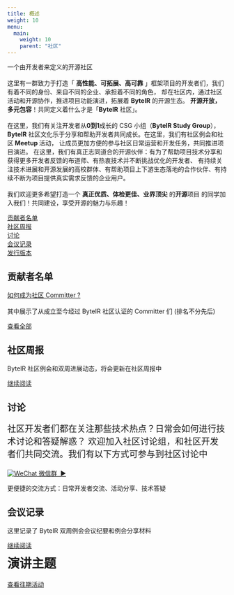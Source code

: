 ```yaml
---
title: 概述
weight: 10
menu:
  main:
    weight: 10
    parent: "社区"
---
```



<div class="newcommunitywrapper">
  <div class="intro">
    <div class="mobile" id="contributor"></div>
    <p>
      一个由开发者来定义的开源社区
      <br><br>
      这里有一群致力于打造「 <b>高性能、可拓展、高可靠</b> 」框架项目的开发者们，我们有着不同的身份、来自不同的企业、承担着不同的角色，
      却在社区内，通过社区活动和开源协作，推进项目功能演进，拓展着 <b>ByteIR</b> 的开源生态。
      <b>开源开放，多元包容</b>！共同定义着什么才是「<b>ByteIR</b> 社区」。
      <br><br>
      在这里，我们有关注开发者从<b>0到1</b>成长的 CSG 小组（<b>ByteIR Study Group</b>），<b>ByteIR</b>
      社区文化乐于分享和帮助开发者共同成长。在这里，我们有社区例会和社区<b> Meetup </b>活动，
      让成员更加方便的参与社区日常运营和开发任务，共同推进项目演进。
      在这里，我们有真正志同道合的开源伙伴：有为了帮助项目技术分享和获得更多开发者反馈的布道师、有热衷技术并不断挑战优化的开发者、
      有持续关注技术进展和开源发展的高校群体、有帮助项目上下游生态落地的合作伙伴、有持续不断为项目提供真实需求反馈的企业用户。
      <br><br>
      我们欢迎更多希望打造一个 <b>真正优质、体检更佳、业界顶尖</b> 的<b>开源</b>项目 的同学加入我们！共同建设，享受开源的魅力与乐趣！
    </p>
  </div>

  <div id="navigation-items">
    <div class="community-nav-item">
      <a href="#contributor">贡献者名单</a>
    </div>
    <div class="community-nav-item">
      <a href="#report">社区周报</a>
    </div>
    <div class="community-nav-item">
      <a href="#discuss">讨论</a>
    </div>
    <div class="community-nav-item">
      <a href="#record">会议记录</a>
    </div>
    <div class="community-nav-item">
      <a href="/zh/blog/releases/">发行版本</a>
    </div>
  </div>

  <div class="community-section">
    <h2>贡献者名单</h2>
    <p class="community-content">
      <a href="https://github.com/Project_Name/community/blob/main/COMMUNITY_MEMBERSHIP.md">如何成为社区 Committer ?</a>
      <br><br>
      其中展示了从成立至今经过 ByteIR 社区认证的 Committer 们 (排名不分先后)
    </p>
    <a class="home-section-title" href="https://github.com/Project_Name/community/tree/main/Committer" id="report">
    <span class="full-button">
      查看全部
    </span>
    </a>
  </div>


  <div class="community-section">
    <h2>社区周报</h2>
    <p class="community-content">
      ByteIR 社区例会和双周进展动态，将会更新在社区周报中</p>
    <a class="home-section-title" href="/zh/community/weekly_report/">
      <span class="full-button" id="discuss">
      继续阅读
      </span>
    </a>
  </div>

  <div class="community-section" id="resources">
    <h2>讨论</h2>
    <p class="community-simple" style="font-size: 20px">
      社区开发者们都在关注那些技术热点？日常会如何进行技术讨论和答疑解惑？
      欢迎加入社区讨论组，和社区开发者们共同交流。我们有以下方式可参与到社区讨论中
    </p>
    <div id="record"></div>
    <div class="container">
      <div class="community-resource">
        <a href="">
          <img src="/img/community/wechat.png" alt="WeChat">
        </a>
        <a href="https://github.com/Project_Name/hertz/blob/develop/images/wechat_group_cn.png">微信群 &nbsp;&#9654;</a>
        <p>更便捷的交流方式：日常开发者交流、活动分享、技术答疑</p>
      </div>
  </div>

  <div class="community-section">
    <h2 class="home-section-title">会议记录</h2>
    <p>这里记录了 ByteIR 双周例会会议纪要和例会分享材料</p>
    <div class="list-center">
      <a class="home-section-title" href="/zh/community/meeting_notes">
        <span class="full-button">继续阅读</span>
      </a>
    </div>
  </div>
</div>
<div class="community-section" id="activity">
  <h1 style="margin-top: 2%">演讲主题</h1>
  <a class="home-section-title" href="/zh/community/past_activities/">
      <span class="full-button">
        查看往期活动
      </span>
  </a>
</div>


